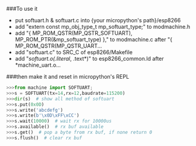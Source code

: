 ###To use it   
* put softuart.h & softuart.c into {your micropython's path}/esp8266
* add "extern const mp_obj_type_t mp_softuart_type;"  to modmachine.h   
* add "{ MP_ROM_QSTR(MP_QSTR_SOFTUART), MP_ROM_PTR(&mp_softuart_type) },"  to modmachine.c after "{ MP_ROM_QSTR(MP_QSTR_UART...   
* add "softuart.c" to SRC_C of esp8266/Makefile   
* add "*softuart.o(.literal*, .text*)" to esp8266_common.ld after *machine_uart.o...   
   
   
###then make it and reset in micropython's REPL   
```python
>>>from machine import SOFTUART;   
>>>s = SOFTUART(tx=14,rx=12,baudrate=115200)   
>>>dir(s)  # show all method of softuart   
>>>s.put(0x0D)   
>>>s.write('abcdefg')   
>>>s.write(b'\x0D\xFF\xCC')   
>>>s.wait(10000)  # wait rx for 10000us   
>>>s.available()  # rx buf available   
>>>s.get()  # pop a byte from rx buf, if none return 0   
>>>s.flush()  # clear rx buf   
```